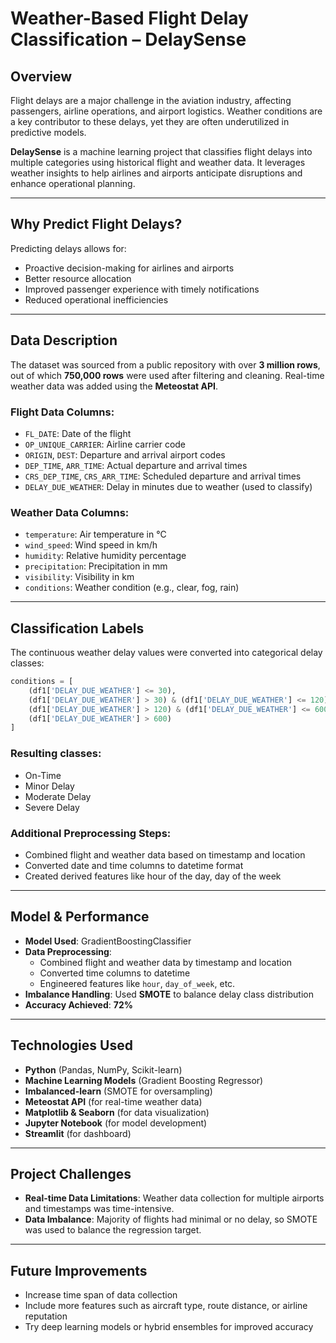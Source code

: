 # Weather-Based Flight Delay Classification – DelaySense

## Overview

Flight delays are a major challenge in the aviation industry, affecting passengers, airline operations, and airport logistics. Weather conditions are a key contributor to these delays, yet they are often underutilized in predictive models.

**DelaySense** is a machine learning project that classifies flight delays into multiple categories using historical flight and weather data. It leverages weather insights to help airlines and airports anticipate disruptions and enhance operational planning.

---

## Why Predict Flight Delays?

Predicting delays allows for:

- Proactive decision-making for airlines and airports  
- Better resource allocation  
- Improved passenger experience with timely notifications  
- Reduced operational inefficiencies  

---

## Data Description

The dataset was sourced from a public repository with over **3 million rows**, out of which **750,000 rows** were used after filtering and cleaning. Real-time weather data was added using the **Meteostat API**.

### Flight Data Columns:

- `FL_DATE`: Date of the flight  
- `OP_UNIQUE_CARRIER`: Airline carrier code  
- `ORIGIN`, `DEST`: Departure and arrival airport codes  
- `DEP_TIME`, `ARR_TIME`: Actual departure and arrival times  
- `CRS_DEP_TIME`, `CRS_ARR_TIME`: Scheduled departure and arrival times  
- `DELAY_DUE_WEATHER`: Delay in minutes due to weather (used to classify)

### Weather Data Columns:

- `temperature`: Air temperature in °C  
- `wind_speed`: Wind speed in km/h  
- `humidity`: Relative humidity percentage  
- `precipitation`: Precipitation in mm  
- `visibility`: Visibility in km  
- `conditions`: Weather condition (e.g., clear, fog, rain)  

---

## Classification Labels

The continuous weather delay values were converted into categorical delay classes:

```python
conditions = [
    (df1['DELAY_DUE_WEATHER'] <= 30),
    (df1['DELAY_DUE_WEATHER'] > 30) & (df1['DELAY_DUE_WEATHER'] <= 120),
    (df1['DELAY_DUE_WEATHER'] > 120) & (df1['DELAY_DUE_WEATHER'] <= 600),
    (df1['DELAY_DUE_WEATHER'] > 600)
]
```
### Resulting classes:
- On-Time
- Minor Delay
- Moderate Delay
- Severe Delay
 

### Additional Preprocessing Steps:

- Combined flight and weather data based on timestamp and location  
- Converted date and time columns to datetime format  
- Created derived features like hour of the day, day of the week  

---

## Model & Performance

- **Model Used**: GradientBoostingClassifier
- **Data Preprocessing**:
  - Combined flight and weather data by timestamp and location
  - Converted time columns to datetime
  - Engineered features like `hour`, `day_of_week`, etc.
- **Imbalance Handling**: Used **SMOTE** to balance delay class distribution
- **Accuracy Achieved**: **72%**

---

## Technologies Used

- **Python** (Pandas, NumPy, Scikit-learn)  
- **Machine Learning Models** (Gradient Boosting Regressor)  
- **Imbalanced-learn** (SMOTE for oversampling)  
- **Meteostat API** (for real-time weather data)  
- **Matplotlib & Seaborn** (for data visualization)  
- **Jupyter Notebook** (for model development)  
- **Streamlit** (for dashboard)

---

## Project Challenges

- **Real-time Data Limitations**: Weather data collection for multiple airports and timestamps was time-intensive.  
- **Data Imbalance**: Majority of flights had minimal or no delay, so SMOTE was used to balance the regression target.  

---

## Future Improvements

- Increase time span of data collection 
- Include more features such as aircraft type, route distance, or airline reputation  
- Try deep learning models or hybrid ensembles for improved accuracy  
